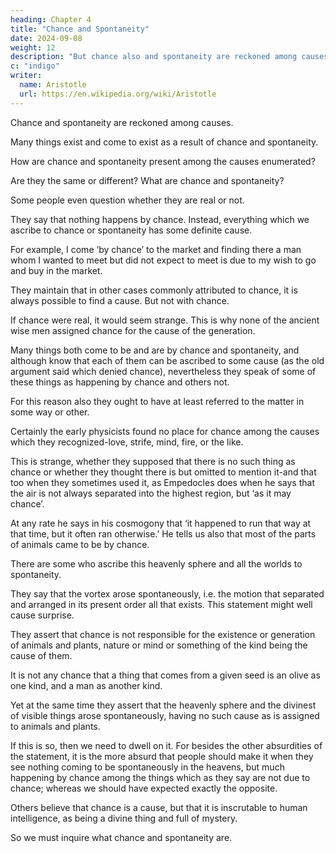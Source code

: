```yaml
---
heading: Chapter 4
title: "Chance and Spontaneity"
date: 2024-09-08
weight: 12
description: "But chance also and spontaneity are reckoned among causes"
c: "indigo"
writer:
  name: Aristotle 
  url: https://en.wikipedia.org/wiki/Aristotle
---
```



Chance and spontaneity are reckoned among causes.

Many things exist and come to exist as a result of chance and spontaneity. 

How are chance and spontaneity present among the causes enumerated?

Are they the same or different? What are chance and spontaneity?

Some people even question whether they are real or not.

They say that nothing happens by chance. Instead, everything which we ascribe to chance or spontaneity has some definite cause.

For example, I come ‘by chance’ to the market and finding there a man whom I wanted to meet but did not expect to meet is due to my wish to go and buy in the market. 

They maintain that in other cases commonly attributed to chance, it is always possible to find a cause. But not with chance.

If chance were real, it would seem strange. This is why none of the ancient wise men assigned chance for the cause of the generation.

<!-- Why on earth none of the wise men of old in speaking of the causes of generation and decay took account of chance; whence it would seem that they too did not believe that anything is by chance.  -->

<!-- But there is a further circumstance that is surprising.  -->

Many things both come to be and are by chance and spontaneity, and although know that each of them can be ascribed to some cause (as the old argument said which denied chance), nevertheless they speak of some of these things as happening by chance and others not.

For this reason also they ought to have at least referred to the matter in some way or other.

Certainly the early physicists found no place for chance among the causes which they recognized-love, strife, mind, fire, or the like. 

This is strange, whether they supposed that there is no such thing as chance or whether they thought there is but omitted to mention it-and that too when they sometimes used it, as Empedocles does when he says that the air is not always separated into the highest region, but ‘as it may chance’. 

At any rate he says in his cosmogony that ‘it happened to run that way at that time, but it often ran otherwise.’ He tells us also that most of the parts of animals came to be by chance.

There are some who ascribe this heavenly sphere and all the worlds to spontaneity.

They say that the vortex arose spontaneously, i.e. the motion that separated and arranged in its present order all that exists. This statement might well cause surprise. 

They assert that chance is not responsible for the existence or generation of animals and plants, nature or mind or something of the kind being the cause of them.

It is not any chance that a thing that comes from a given seed is an olive as one kind, and a man as another kind.

Yet at the same time they assert that the heavenly sphere and the divinest of visible things arose spontaneously, having no such cause as is assigned to animals and plants.

If this is so, then we need to dwell on it. For besides the other absurdities of the statement, it is the more absurd that people should make it when they see nothing coming to be spontaneously in the heavens, but much happening by chance among the things which as they say are not due to chance; whereas we should have expected exactly the opposite.

Others believe that chance is a cause, but that it is inscrutable to human intelligence, as being a divine thing and full of mystery.

So we must inquire what chance and spontaneity are.

<!-- , whether they are the same or different, and how they fit into our division of causes. -->
